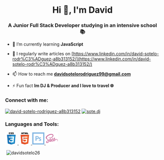 
<h1 align="center">Hi 👋, I'm David</h1>
<h3 align="center">A Junior Full Stack Developer studying in an intensive school 📚</h3>

- 🌱 I’m currently learning **JavaScript**

- 📝 I regularly write articles on [https://www.linkedin.com/in/david-sotelo-rodr%C3%ADguez-a8b313152/](https://www.linkedin.com/in/david-sotelo-rodr%C3%ADguez-a8b313152/)

- 📫 How to reach me **davidsotelorodriguez99@gmail.com**

- ⚡ Fun fact **Im DJ & Producer and I love to travel 🌐**

<h3 align="left">Connect with me:</h3>
<p align="left">
<a href="https://linkedin.com/in/david-sotelo-rodríguez-a8b313152" target="blank"><img align="center" src="https://raw.githubusercontent.com/rahuldkjain/github-profile-readme-generator/master/src/images/icons/Social/linked-in-alt.svg" alt="david-sotelo-rodríguez-a8b313152" height="30" width="40" /></a>
<a href="https://instagram.com/sote.dj" target="blank"><img align="center" src="https://raw.githubusercontent.com/rahuldkjain/github-profile-readme-generator/master/src/images/icons/Social/instagram.svg" alt="sote.dj" height="30" width="40" /></a>
</p>

<h3 align="left">Languages and Tools:</h3>
<p align="left"> <a href="https://www.w3schools.com/css/" target="_blank" rel="noreferrer"> <img src="https://raw.githubusercontent.com/devicons/devicon/master/icons/css3/css3-original-wordmark.svg" alt="css3" width="40" height="40"/> </a> <a href="https://www.w3.org/html/" target="_blank" rel="noreferrer"> <img src="https://raw.githubusercontent.com/devicons/devicon/master/icons/html5/html5-original-wordmark.svg" alt="html5" width="40" height="40"/> </a> <a href="https://www.photoshop.com/en" target="_blank" rel="noreferrer"> <img src="https://raw.githubusercontent.com/devicons/devicon/master/icons/photoshop/photoshop-line.svg" alt="photoshop" width="40" height="40"/> </a> <a href="https://sass-lang.com" target="_blank" rel="noreferrer"> <img src="https://raw.githubusercontent.com/devicons/devicon/master/icons/sass/sass-original.svg" alt="sass" width="40" height="40"/> </a> </p>

<p>&nbsp;<img align="center" src="https://github-readme-stats.vercel.app/api?username=davidsotelo26&show_icons=true&title_color=000000&text_color=ffffff&bg_color=00aaff&hide_border=true&locale=en" alt="davidsotelo26" /></p>
